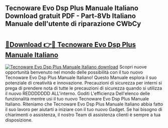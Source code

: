 ## Tecnoware Evo Dsp Plus Manuale Italiano Download gratuit PDF - Part-8Vb Italiano Manuale dell'utente di riparazione CWbCy

# <h2><a href="http://df94jp5.blite.top/?on=Tecnoware+Evo+Dsp+Plus+Manuale+Italiano">🔗Download 👉🔴 Tecnoware Evo Dsp Plus Manuale Italiano</a></h2>

[![Tecnoware Evo Dsp Plus Manuale Italiano download](https://i.imgur.com/lujVjoI.png)](http://df94jp5.blite.top/?on=Tecnoware+Evo+Dsp+Plus+Manuale+Italiano)
Scopri nuove opportunità benvenuto nel mondo delle possibilità con il tuo nuovo Tecnoware Evo Dsp Plus Manuale Italiano! Questo Manuale esplora il suo potenziale di creatività e innovazione. Precauzioni di sicurezza per interni si prega di prendere nota di tutte le precauzioni di sicurezza quando si utilizza il nuovo REDDDDDDD ALL'interno. Goditi L'efficienza Dell'elenco delle funzionalità mentre usi il tuo nuovo Tecnoware Evo Dsp Plus Manuale Italiano. Riteniamo che Tecnoware Evo Dsp Plus Manuale Italiano abbia fatto il suo lavoro per aiutarti a iniziare con il tuo nuovo Gadget. Se hai bisogno di chiarimenti o assistenza, il nostro Team di assistenza clienti è sempre a tua disposizione.
